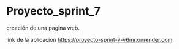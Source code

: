 # Proyecto_sprint_7
creación de una pagina web.

link de la aplicacion https://proyecto-sprint-7-v6mr.onrender.com
